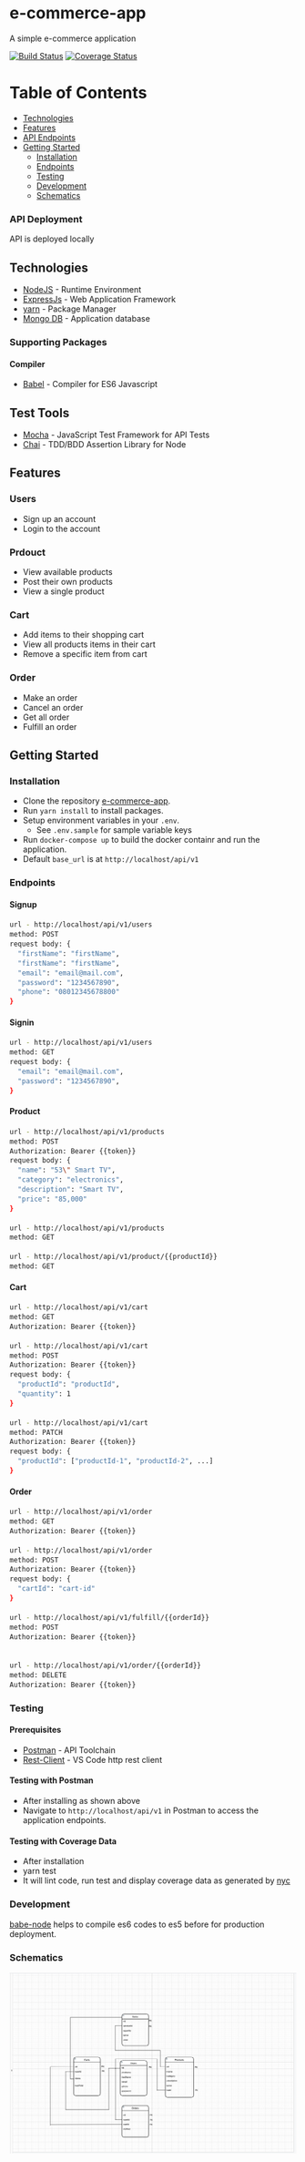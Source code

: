 # e-commerce-app
A simple e-commerce application

[![Build Status](https://travis-ci.org/ajimae/e-commerce-app.svg?branch=develop)](https://travis-ci.org/ajimae/e-commerce-app) [![Coverage Status](https://coveralls.io/repos/github/ajimae/e-commerce-app/badge.svg?branch=develop)](https://coveralls.io/github/ajimae/e-commerce-app?branch=develop)

<!-- 
This is a simple e-commerce application that let's users:

- Sign up an account
- Login to the account


- View available products
- Post their own products
- View a single product


- Add items to their shopping cart
- View all products items in their cart
- Remove a specific item from cart


- Make an order
- Cancel an order
- Get all order
- Fulfill an order -->


# Table of Contents

* [Technologies](#technologies)
 * [Features](#features)
 * [API Endpoints](#api-endpoints)
 * [Getting Started](#getting-started)
    * [Installation](#installation)
    * [Endpoints](#Endpoints)
    * [Testing](#testing)
    * [Development](#development)
    * [Schematics](#Schematics)


### API Deployment
API is deployed locally

## Technologies

* [NodeJS](https://nodejs.org/) - Runtime Environment
* [ExpressJs](https://expressjs.com/) - Web Application Framework
* [yarn](https://yarnpkg.com/) - Package Manager
* [Mongo DB](http://mongodb.com/) - Application database


### Supporting Packages

#### Compiler

* [Babel](https://babel.io/) - Compiler for ES6 Javascript

## Test Tools
* [Mocha](https://mochajs.org/) - JavaScript Test Framework for API Tests
* [Chai](https://www.chaijs.com/) - TDD/BDD Assertion Library for Node


## Features
 
### Users
* Sign up an account
* Login to the account

### Prdouct
* View available products
* Post their own products
* View a single product

### Cart
* Add items to their shopping cart
* View all products items in their cart
* Remove a specific item from cart

### Order
* Make an order
* Cancel an order
* Get all order
* Fulfill an order

## Getting Started

### Installation

* Clone the repository [e-commerce-app](https://github.com/ajimae/e-commerce-app.git).
* Run `yarn install` to install packages.
* Setup environment variables in your `.env`. 
  - See `.env.sample` for sample variable keys
* Run `docker-compose up` to build the docker containr and run the application.
* Default `base_url` is at `http://localhost/api/v1`

### Endpoints

#### Signup
```bash
url - http://localhost/api/v1/users
method: POST
request body: {
  "firstName": "firstName",
  "firstName": "firstName",
  "email": "email@mail.com",
  "password": "1234567890",
  "phone": "08012345678800"
}
```

#### Signin
```bash
url - http://localhost/api/v1/users
method: GET
request body: {
  "email": "email@mail.com",
  "password": "1234567890",
}
```

#### Product
```bash
url - http://localhost/api/v1/products
method: POST
Authorization: Bearer {{token}}
request body: {
  "name": "53\" Smart TV",
  "category": "electronics",
  "description": "Smart TV",
  "price": "85,000"
}

url - http://localhost/api/v1/products
method: GET

url - http://localhost/api/v1/product/{{productId}}
method: GET
```

#### Cart
```bash
url - http://localhost/api/v1/cart
method: GET
Authorization: Bearer {{token}}

url - http://localhost/api/v1/cart
method: POST
Authorization: Bearer {{token}}
request body: {
  "productId": "productId",
  "quantity": 1
}

url - http://localhost/api/v1/cart
method: PATCH
Authorization: Bearer {{token}}
request body: {
  "productId": ["productId-1", "productId-2", ...]
}
```


#### Order
```bash
url - http://localhost/api/v1/order
method: GET
Authorization: Bearer {{token}}

url - http://localhost/api/v1/order
method: POST
Authorization: Bearer {{token}}
request body: {
  "cartId": "cart-id"
}

url - http://localhost/api/v1/fulfill/{{orderId}}
method: POST
Authorization: Bearer {{token}}


url - http://localhost/api/v1/order/{{orderId}}
method: DELETE
Authorization: Bearer {{token}}
```

### Testing

#### Prerequisites

* [Postman](https://getpostman.com/) - API Toolchain
* [Rest-Client](https://marketplace.visualstudio.com/items?itemName=humao.rest-client) - VS Code http rest client

#### Testing with Postman

* After installing as shown above
* Navigate to `http://localhost/api/v1` in Postman to access the application endpoints.


#### Testing with Coverage Data

* After installation
* yarn test
* It will lint code, run test and display coverage data as generated by
  [nyc](https://github.com/nyc)

### Development
[babe-node](https://babeljs.io) helps to compile es6 codes to es5 before for production deployment.

### Schematics

![schema](schema.png)
